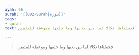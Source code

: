 ```yaml
---
ayah: 66
surah: '[[002-Surah|سورة]]'
tags:
- quran
text: فجعلناها نكالا لما بين يديها وما خلفها وموعظة للمتقين

---
```

> فجعلناها نكالا لما بين يديها وما خلفها وموعظة للمتقين
